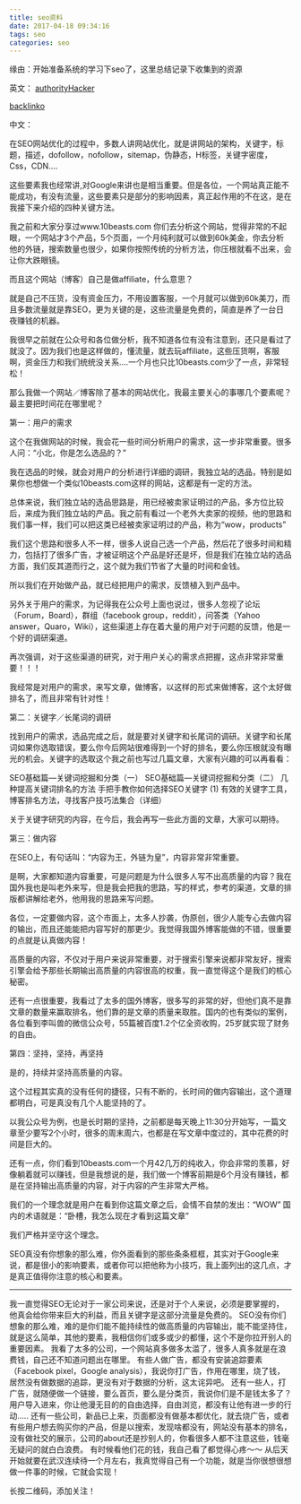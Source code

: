 ```yaml
---
title: seo资料
date: 2017-04-18 09:34:16
tags: seo
categories: seo
---
```


缘由：开始准备系统的学习下seo了，这里总结记录下收集到的资源

<!--more-->

英文：
[authorityHacker](https://www.authorityhacker.com/)

[backlinko](http://backlinko.com/blog)

中文：


在SEO网站优化的过程中，多数人讲网站优化，就是讲网站的架构，关键字，标题，描述，dofollow，nofollow，sitemap，伪静态，H标签，关键字密度，Css，CDN....

这些要素我也经常讲,对Google来讲也是相当重要。但是各位，一个网站真正能不能成功，有没有流量，这些要素只是部分的影响因素，真正起作用的不在这，是在我接下来介绍的四种关键方法。

我之前和大家分享过www.10beasts.com 你们去分析这个网站，觉得非常的不起眼，一个网站才3个产品，5个页面，一个月纯利就可以做到60k美金，你去分析他的外链，搜索数量也很少，如果你按照传统的分析方法，你压根就看不出来，会让你大跌眼镜。

而且这个网站（博客）自己是做affiliate，什么意思？

就是自己不压货，没有资金压力，不用设置客服，一个月就可以做到60k美刀，而且多数流量就是靠SEO，更为关键的是，这些流量是免费的，简直是养了一台日夜赚钱的机器。

我很早之前就在公众号和各位做分析，我不知道各位有没有注意到，还只是看过了就没了。因为我们也是这样做的，懂流量，就去玩affiliate，这些压货啊，客服啊，资金压力和我们统统没关系....一个月也只比10beasts.com少了一点，非常轻松！

那么我做一个网站／博客除了基本的网站优化，我最主要关心的事哪几个要素呢？最主要把时间花在哪里呢？

第一：用户的需求

这个在我做网站的时候，我会花一些时间分析用户的需求，这一步非常重要。很多人问：“小北，你是怎么选品的？”

我在选品的时候，就会对用户的分析进行详细的调研，我独立站的选品，特别是如果你也想做一个类似10beasts.com这样的网站，这都是有一定的方法。

总体来说，我们独立站的选品思路是，用已经被卖家证明过的产品，多方位比较后，来成为我们独立站的产品。我之前有看过一个老外大卖家的视频，他的思路和我们事一样，我们可以把这类已经被卖家证明过的产品，称为“wow，products”

我们这个思路和很多人不一样，很多人说自己选一个产品，然后花了很多时间和精力，包括打了很多广告，才被证明这个产品是好还是坏，但是我们在独立站的选品方面，我们反其道而行之，这个就为我们节省了大量的时间和金钱。

所以我们在开始做产品，就已经把用户的需求，反馈植入到产品中。

另外关于用户的需求，为记得我在公众号上面也说过，很多人忽视了论坛（Forum，Board），群组（facebook group，reddit），问答类（Yahoo answer，Quaro，Wiki），这些渠道上存在着大量的用户对于问题的反馈，他是一个好的调研渠道。

再次强调，对于这些渠道的研究，对于用户关心的需求点把握，这点非常非常重要！！！

我经常是对用户的需求，来写文章，做博客，以这样的形式来做博客，这个太好做排名了，而且非常有针对性！



第二：关键字／长尾词的调研

找到用户的需求，选品完成之后，就是要对关键字和长尾词的调研。关键字和长尾词如果你选取错误，要么你今后网站很难得到一个好的排名，要么你压根就没有曝光的机会。关键字的选取这个我之前也写过几篇文章，大家有兴趣的可以再看看：

SEO基础篇—关键词挖掘和分类（一）
SEO基础篇—关键词挖掘和分类（二）
几种提高关键词排名的方法
手把手教你如何选择SEO关键字 (1)
有效的关键字工具，博客排名方法，寻找客户技巧法集合（详细）

关于关键字研究的内容，在今后，我会再写一些此方面的文章，大家可以期待。

第三：做内容

在SEO上，有句话叫：“内容为王，外链为皇”，内容非常非常重要。

是啊，大家都知道内容重要，可是问题是为什么很多人写不出高质量的内容？我在国外我也是叫老外来写，但是我会把我的思路，写的样式，参考的渠道，文章的排版都讲解给老外，他用我的思路来写问题。

各位，一定要做内容，这个市面上，太多人抄袭，伪原创，很少人能专心去做内容的输出，而且还能能把内容写好的那更少。我觉得我国外博客能做的不错，很重要的点就是认真做内容！

高质量的内容，不仅对于用户来说非常重要，对于搜索引擎来说都非常友好，搜索引擎会给予那些长期输出高质量的内容很高的权重，我一直觉得这个是我们的核心秘密。

还有一点很重要，我看过了太多的国外博客，很多写的非常的好，但他们真不是靠文章的数量来赢取排名，他们靠的是文章的质量来取胜。国内的也有类似的案例，各位看到李叫兽的微信公众号，55篇被百度1.2个亿全资收购，25岁就实现了财务的自由。

第四：坚持，坚持，再坚持

是的，持续并坚持高质量的内容。

这个过程其实真的没有任何的捷径，只有不断的，长时间的做内容输出，这个道理都明白，可是真没有几个人能坚持的了。

以我公众号为例，也是长时期的坚持，之前都是每天晚上11:30分开始写，一篇文章至少要写2个小时，很多的周末周六，也都是在写文章中度过的，其中花费的时间是巨大的。

还有一点，你们看到10beasts.com一个月42几万的纯收入，你会非常的羡慕，好像躺着就可以赚钱，但是我想说的是，我们做一个博客前期是6个月没有赚钱，都是在坚持输出高质量的内容，对于内容的产生非常大严格。

我们的一个理念就是用户在看到你这篇文章之后，会情不自禁的发出：“WOW” 国内的术语就是：“卧槽，我怎么现在才看到这篇文章”

我们严格并坚守这个理念。

SEO真没有你想象的那么难，你外面看到的那些条条框框，其实对于Google来说，都是很小的影响要素，或者你可以把他称为小技巧，我上面列出的这几点，才是真正值得你注意的核心和要素。


--------------------------------------------------------------------------------
我一直觉得SEO无论对于一家公司来说，还是对于个人来说，必须是要掌握的，他真会给你带来巨大的利益，而且关键字是这部分流量是免费的。
SEO没有你们想象的那么难，难的是你们能不能持续性的做高质量的内容输出，能不能坚持住，就是这么简单，其他的要素，我相信你们或多或少的都懂，这个不是你拉开别人的重要因素。
我看了太多的公司，一个网站真多做多太滥了，很多人真多就是在浪费钱，自己还不知道问题出在哪里。
有些人做广告，都没有安装追踪要素（Facebook pixel，Google analysis），我说你打广告，作用在哪里，烧了钱，居然没有做数据的追踪，更没有对于数据的分析，这太诧异吧。
还有一些人，打广告，就随便做一个链接，要么首页，要么是分类页，我说你们是不是钱太多了？用户导入进来，你让他漫无目的的自由选择，自由浏览，都没有让他有进一步的行动.....
还有一些公司，新品已上来，页面都没有做基本都优化，就去烧广告，或者有些用户想去购买你的产品，但是以搜索，发现啥都没有，网站没有基本的排名，没有做社交的展示，公司的about还是抄别人的，你看很多人都不注意这些，钱毫无疑问的就白白浪费。
有时候看他们花的钱，我自己看了都觉得心疼～～
从后天开始就要在武汉连续待一个月左右，我真觉得自己有一个功能，就是当你很想很想做一件事的时候，它就会实现！


长按二维码，添加关注！

